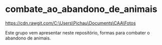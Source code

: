 # combate_ao_abandono_de_animais

https://cdn.rawgit.com/C:\Users\Pichau\Documents\CAA\Fotos

Este grupo vem apresentar neste repositório, formas para combater o abandono de animais.



